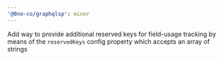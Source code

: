 ```yaml
---
'@0no-co/graphqlsp': minor
---
```


Add way to provide additional reserved keys for field-usage tracking by means of the `reservedKeys` config property which accepts an array of strings
